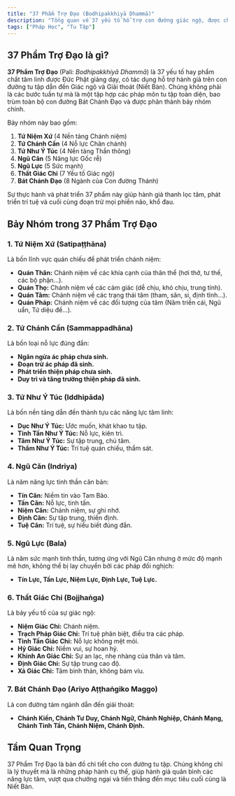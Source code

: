```yaml
---
title: "37 Phẩm Trợ Đạo (Bodhipakkhiyā Dhammā)"
description: "Tổng quan về 37 yếu tố hỗ trợ con đường giác ngộ, được chia thành bảy nhóm pháp tu tập cốt lõi trong Phật giáo."
tags: ["Pháp Học", "Tu Tập"]
---
```


## 37 Phẩm Trợ Đạo là gì?

**37 Phẩm Trợ Đạo** (Pali: *Bodhipakkhiyā Dhammā*) là 37 yếu tố hay phẩm chất tâm linh được Đức Phật giảng dạy, có tác dụng hỗ trợ hành giả trên con đường tu tập dẫn đến Giác ngộ và Giải thoát (Niết Bàn). Chúng không phải là các bước tuần tự mà là một tập hợp các pháp môn tu tập toàn diện, bao trùm toàn bộ con đường Bát Chánh Đạo và được phân thành bảy nhóm chính.

Bảy nhóm này bao gồm:

1.  **Tứ Niệm Xứ** (4 Nền tảng Chánh niệm)
2.  **Tứ Chánh Cần** (4 Nỗ lực Chân chánh)
3.  **Tứ Như Ý Túc** (4 Nền tảng Thần thông)
4.  **Ngũ Căn** (5 Năng lực Gốc rễ)
5.  **Ngũ Lực** (5 Sức mạnh)
6.  **Thất Giác Chi** (7 Yếu tố Giác ngộ)
7.  **Bát Chánh Đạo** (8 Ngành của Con đường Thánh)

Sự thực hành và phát triển 37 phẩm này giúp hành giả thanh lọc tâm, phát triển trí tuệ và cuối cùng đoạn trừ mọi phiền não, khổ đau.

## Bảy Nhóm trong 37 Phẩm Trợ Đạo

### 1. Tứ Niệm Xứ (Satipaṭṭhāna)
Là bốn lĩnh vực quán chiếu để phát triển chánh niệm:
- **Quán Thân:** Chánh niệm về các khía cạnh của thân thể (hơi thở, tư thế, các bộ phận...).
- **Quán Thọ:** Chánh niệm về các cảm giác (dễ chịu, khó chịu, trung tính).
- **Quán Tâm:** Chánh niệm về các trạng thái tâm (tham, sân, si, định tĩnh...).
- **Quán Pháp:** Chánh niệm về các đối tượng của tâm (Năm triền cái, Ngũ uẩn, Tứ diệu đế...).

### 2. Tứ Chánh Cần (Sammappadhāna)
Là bốn loại nỗ lực đúng đắn:
- **Ngăn ngừa ác pháp chưa sinh.**
- **Đoạn trừ ác pháp đã sinh.**
- **Phát triển thiện pháp chưa sinh.**
- **Duy trì và tăng trưởng thiện pháp đã sinh.**

### 3. Tứ Như Ý Túc (Iddhipāda)
Là bốn nền tảng dẫn đến thành tựu các năng lực tâm linh:
- **Dục Như Ý Túc:** Ước muốn, khát khao tu tập.
- **Tinh Tấn Như Ý Túc:** Nỗ lực, kiên trì.
- **Tâm Như Ý Túc:** Sự tập trung, chú tâm.
- **Thẩm Như Ý Túc:** Trí tuệ quán chiếu, thẩm sát.

### 4. Ngũ Căn (Indriya)
Là năm năng lực tinh thần căn bản:
- **Tín Căn:** Niềm tin vào Tam Bảo.
- **Tấn Căn:** Nỗ lực, tinh tấn.
- **Niệm Căn:** Chánh niệm, sự ghi nhớ.
- **Định Căn:** Sự tập trung, thiền định.
- **Tuệ Căn:** Trí tuệ, sự hiểu biết đúng đắn.

### 5. Ngũ Lực (Bala)
Là năm sức mạnh tinh thần, tương ứng với Ngũ Căn nhưng ở mức độ mạnh mẽ hơn, không thể bị lay chuyển bởi các pháp đối nghịch:
- **Tín Lực, Tấn Lực, Niệm Lực, Định Lực, Tuệ Lực.**

### 6. Thất Giác Chi (Bojjhaṅga)
Là bảy yếu tố của sự giác ngộ:
- **Niệm Giác Chi:** Chánh niệm.
- **Trạch Pháp Giác Chi:** Trí tuệ phân biệt, điều tra các pháp.
- **Tinh Tấn Giác Chi:** Nỗ lực không mệt mỏi.
- **Hỷ Giác Chi:** Niềm vui, sự hoan hỷ.
- **Khinh An Giác Chi:** Sự an lạc, nhẹ nhàng của thân và tâm.
- **Định Giác Chi:** Sự tập trung cao độ.
- **Xả Giác Chi:** Tâm bình thản, không bám víu.

### 7. Bát Chánh Đạo (Ariyo Aṭṭhaṅgiko Maggo)
Là con đường tám ngành dẫn đến giải thoát:
- **Chánh Kiến, Chánh Tư Duy, Chánh Ngữ, Chánh Nghiệp, Chánh Mạng, Chánh Tinh Tấn, Chánh Niệm, Chánh Định.**

## Tầm Quan Trọng
37 Phẩm Trợ Đạo là bản đồ chi tiết cho con đường tu tập. Chúng không chỉ là lý thuyết mà là những pháp hành cụ thể, giúp hành giả quân bình các năng lực tâm, vượt qua chướng ngại và tiến thẳng đến mục tiêu cuối cùng là Niết Bàn.
